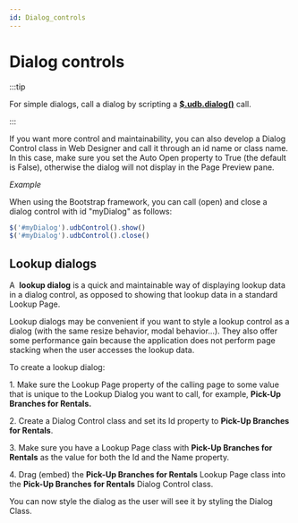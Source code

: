 ```yaml
---
id: Dialog_controls
---
```


# Dialog controls


:::tip

For simple dialogs, call a dialog by scripting a [**$.udb.dialog()**](/Web_and_app_UIs/UDB_udb/udbdialog.md) call.

:::

If you want more control and maintainability, you can also develop a Dialog Control class in Web Designer and call it through an id name or class name. In this case, make sure you set the Auto Open property to True (the default is False), otherwise the dialog will not display in the Page Preview pane.

*Example*

When using the Bootstrap framework, you can call (open) and close a dialog control with id "myDialog" as follows:

```js
$('#myDialog').udbControl().show()
$('#myDialog').udbControl().close()

```

## Lookup dialogs

A  **lookup dialog** is a quick and maintainable way of displaying lookup data in a dialog control, as opposed to showing that lookup data in a standard Lookup Page.

Lookup dialogs may be convenient if you want to style a lookup control as a dialog (with the same resize behavior, modal behavior...). They also offer some performance gain because the application does not perform page stacking when the user accesses the lookup data.

To create a lookup dialog:

1. Make sure the Lookup Page property of the calling page to some value that is unique to the Lookup Dialog you want to call, for example, **Pick-Up Branches for Rentals.**

2. Create a Dialog Control class and set its Id property to **Pick-Up Branches for Rentals**.

3. Make sure you have a Lookup Page class with **Pick-Up Branches for Rentals** as the value for both the Id and the Name property.

4. Drag (embed) the **Pick-Up Branches for Rentals** Lookup Page class into the **Pick-Up Branches for Rentals** Dialog Control class.

You can now style the dialog as the user will see it by styling the Dialog Class.